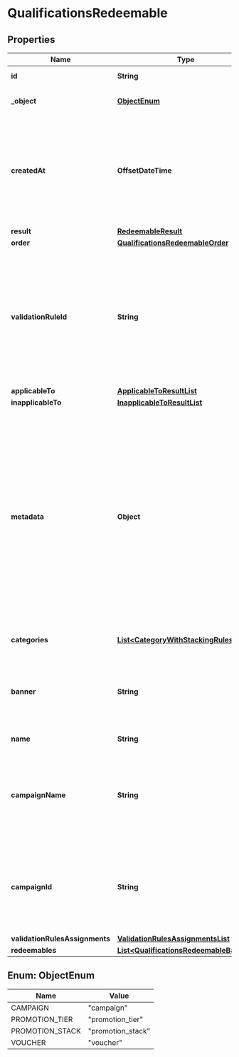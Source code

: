 

# QualificationsRedeemable


## Properties

| Name | Type | Description |
|------------ | ------------- | ------------- |
|**id** | **String** | Id of the redeemable. |
|**_object** | [**ObjectEnum**](#ObjectEnum) | Object type of the redeemable. |
|**createdAt** | **OffsetDateTime** | Timestamp representing the date and time when the object was created. The value is shown in the ISO 8601 format. |
|**result** | [**RedeemableResult**](RedeemableResult.md) |  |
|**order** | [**QualificationsRedeemableOrder**](QualificationsRedeemableOrder.md) |  |
|**validationRuleId** | **String** | A unique validation rule identifier assigned by the Voucherify API. The validation rule is verified before points are added to the balance. |
|**applicableTo** | [**ApplicableToResultList**](ApplicableToResultList.md) |  |
|**inapplicableTo** | [**InapplicableToResultList**](InapplicableToResultList.md) |  |
|**metadata** | **Object** | The metadata object stores all custom attributes assigned to the product. A set of key/value pairs that you can attach to a product object. It can be useful for storing additional information about the product in a structured format. |
|**categories** | [**List&lt;CategoryWithStackingRulesType&gt;**](CategoryWithStackingRulesType.md) | List of category information. |
|**banner** | **String** | Name of the earning rule. This is displayed as a header for the earning rule in the Dashboard. |
|**name** | **String** | Name of the redeemable. |
|**campaignName** | **String** | Name of the campaign associated to the redeemable. This field is available only if object is not &#x60;campaign&#x60; |
|**campaignId** | **String** | Id of the campaign associated to the redeemable. This field is available only if object is not &#x60;campaign&#x60; |
|**validationRulesAssignments** | [**ValidationRulesAssignmentsList**](ValidationRulesAssignmentsList.md) |  |
|**redeemables** | [**List&lt;QualificationsRedeemableBase&gt;**](QualificationsRedeemableBase.md) |  |



## Enum: ObjectEnum

| Name | Value |
|---- | -----|
| CAMPAIGN | &quot;campaign&quot; |
| PROMOTION_TIER | &quot;promotion_tier&quot; |
| PROMOTION_STACK | &quot;promotion_stack&quot; |
| VOUCHER | &quot;voucher&quot; |



